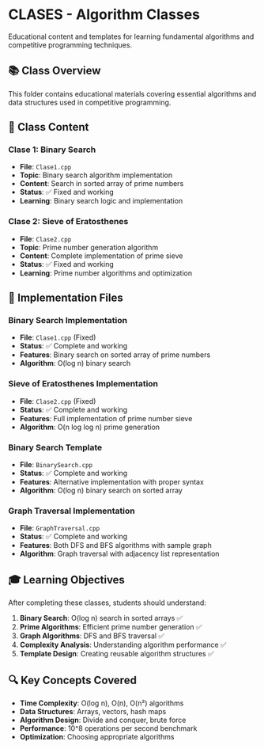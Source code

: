 # CLASES - Algorithm Classes

Educational content and templates for learning fundamental algorithms and competitive programming techniques.

## 📚 Class Overview

This folder contains educational materials covering essential algorithms and data structures used in competitive programming.

## 🎯 Class Content

### Clase 1: Binary Search
- **File**: `Clase1.cpp`
- **Topic**: Binary search algorithm implementation
- **Content**: Search in sorted array of prime numbers
- **Status**: ✅ Fixed and working
- **Learning**: Binary search logic and implementation

### Clase 2: Sieve of Eratosthenes
- **File**: `Clase2.cpp`
- **Topic**: Prime number generation algorithm
- **Content**: Complete implementation of prime sieve
- **Status**: ✅ Fixed and working
- **Learning**: Prime number algorithms and optimization


## 🔧 Implementation Files

### Binary Search Implementation
- **File**: `Clase1.cpp` (Fixed)
- **Status**: ✅ Complete and working
- **Features**: Binary search on sorted array of prime numbers
- **Algorithm**: O(log n) binary search

### Sieve of Eratosthenes Implementation
- **File**: `Clase2.cpp` (Fixed)
- **Status**: ✅ Complete and working
- **Features**: Full implementation of prime number sieve
- **Algorithm**: O(n log log n) prime generation

### Binary Search Template
- **File**: `BinarySearch.cpp`
- **Status**: ✅ Complete and working
- **Features**: Alternative implementation with proper syntax
- **Algorithm**: O(log n) binary search on sorted array

### Graph Traversal Implementation
- **File**: `GraphTraversal.cpp`
- **Status**: ✅ Complete and working
- **Features**: Both DFS and BFS algorithms with sample graph
- **Algorithm**: Graph traversal with adjacency list representation

## 🎓 Learning Objectives

After completing these classes, students should understand:
1. **Binary Search**: O(log n) search in sorted arrays ✅
2. **Prime Algorithms**: Efficient prime number generation ✅
3. **Graph Algorithms**: DFS and BFS traversal ✅
4. **Complexity Analysis**: Understanding algorithm performance ✅
5. **Template Design**: Creating reusable algorithm structures ✅

## 🔍 Key Concepts Covered

- **Time Complexity**: O(log n), O(n), O(n²) algorithms
- **Data Structures**: Arrays, vectors, hash maps
- **Algorithm Design**: Divide and conquer, brute force
- **Performance**: 10^8 operations per second benchmark
- **Optimization**: Choosing appropriate algorithms
